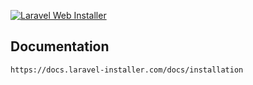 [![Laravel Web Installer](https://github.com/rashidlaasri/LaravelInstaller/assets/36804104/5fea5ade-7c97-43bb-b6a9-89cd8d2a0bdf)](https://laravel-installer.com)

## Documentation
`https://docs.laravel-installer.com/docs/installation`
